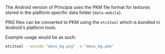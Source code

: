 The Android version of Principia uses the PKM file format for textures stored in the platform specific data folder (`data-mobile`).

PNG files can be converted to PKM using the `etc1tool` which is bundled in Android's platform tools.

Example usage would be as such:

```bash
etc1tool --encode "menu_bg.png" -o "menu_bg.pkm"
```